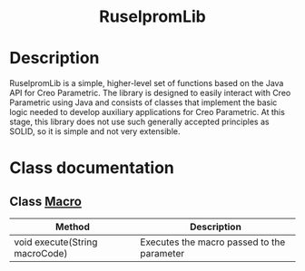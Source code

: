 <h1 align="center">RuselpromLib</h1>

# Description
RuselpromLib is a simple, higher-level set of functions based on the Java API for Creo Parametric. The library is designed to easily interact with Creo Parametric using Java and consists of classes that implement the basic logic needed to develop auxiliary applications for Creo Parametric.
At this stage, this library does not use such generally accepted principles as SOLID, so it is simple and not very extensible.

# Class documentation
## Class [Macro](src/main/java/ru/ruselprom/lib/base/Macro.java) 
| Method        | Description                                          | 
| ------------- | -------------------------------------------------- | 
|void execute(String macroCode)|Executes the macro passed to the parameter|
